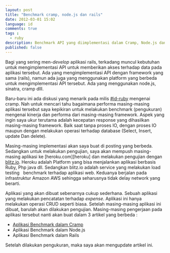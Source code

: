 ```yaml
---
layout: post
title: "Benchmark cramp, node.js dan rails"
date: 2012-03-01 15:02
language: id
comments: true
tags : 
  - ruby
description: Benchmark API yang diimplementasi dalam Cramp, Node.js dan Rails
published: false
---
```

Bagi yang sering men-*develop* aplikasi rails, terkadang muncul kebutuhan untuk mengimplementasi API untuk memberikan akses terhadap data
pada aplikasi tersebut. Ada yang mengimplementasi API dengan framework yang sama (rails), namun ada juga yang menggunakan platform yang
berbeda untuk mengimplementasi API tersebut. Ada yang menggunakan node.js, sinatra, cramp dlll.

Baru-baru ini ada diskusi yang menarik pada milis [#id-ruby][idruby] mengenai cramp. Nah untuk mencari tahu bagaimana performa masing-masing
aplikasi tersebut saya kepikiran untuk melakukan benchmark (pengukuran) mengenai kinerja dan performa dari masing-masing framework. Aspek yang
ingin saya ukur terutama adalah kecepatan response yang dihasilkan masing-masing framework. Baik saat tanpa proses IO, dengan proses IO maupun
dengan melakukan operasi terhadap database (Select, Insert, update Dan delete).

Masing-masing implementasi akan saya buat di posting yang berbeda. Sedangkan untuk melakukan pengujian, saya akan mempush masing-masing aplikasi
ke [heroku.com][heroku] dan melakukan pengujian dengan [blitz.io][blitz.io]. Heroku adalah Platform yang bisa menjalankan aplikasi berbasis Ruby,
Php java dll. Sedangkan blitz.io adalah service yang melakukan load testing &nbsp; benchmark terhadap aplikasi web.
Keduanya berjalan pada infrastruktur Amazon AWS sehingga seharusnya tidak delay network yang berarti.

Aplikasi yang akan dibuat sebenarnya cukup sederhana. Sebuah aplikasi yang melakukan pencatatan terhadap *expense*. Aplikasi ini hanya melakukan
operasi CRUD seperti biasa. Setelah masing-masing aplikasi ini dibuat, barulah akan dilakukan pengujian. Masing-masing pengerjaan pada aplikasi
tersebut nanti akan buat dalam 3 artikel yang berbeda :

* [Aplikasi Benchmark dalam Cramp][benchmark_cramp]
* Aplikasi Benchmark dalam Node.js
* Aplikasi Benchmark dalam Rails

Setelah dilakukan pengukuran, maka saya akan mengupdate artikel ini.

[idruby]: http://id-ruby.org/
[blitz.io]: http://blitz.io
[benchmark_cramp]: /id/2012/03/aplikasi-benchmark-dalam-cramp.html
